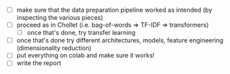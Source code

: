 - [ ] make sure that the data preparation pipeline worked as intended (by inspecting the various pieces)
- [ ] proceed as in Chollet (i.e. bag-of-words => TF-IDF => transformers)
    - [ ] once that's done, try transfer learning
- [ ] once that's done try different architectures, models, feature engineering (dimensionality reduction)
- [ ] put everything on colab and make sure it works!
- [ ] write the report
